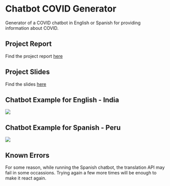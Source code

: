 # Chatbot COVID Generator

Generator of a COVID chatbot in English or Spanish for providing information about COVID.

## Project Report
Find the project report [here](./docs/fvilchez.pdf)

## Project Slides
Find the slides [here](https://docs.google.com/presentation/d/1evYVFMQyg-YX8XPEZF_AAR6oWqE7YpMreFF_qm9s6xM/edit?usp=sharing)

## Chatbot Example for English - India

![](./docs/figures/India-EN-Chatbot.gif)

## Chatbot Example for Spanish - Peru

![](./docs/figures/Peru-ES-Chatbot.gif)

## Known Errors

For some reason, while running the Spanish chatbot, the translation API may fail in some occassions. Trying again a few more times will be enough to make it react again.